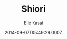 ---
title: Shiori
github: 'https://github.com/ellekasai/shiori/'
demo: 'https://ellekasai.github.io/shiori/'
author: Elle Kasai
ssg:
  - Jekyll
cms:
  - No Cms
date: 2014-09-07T05:49:29.000Z
github_branch: gh-pages
description: '[Unmaintained] A Bootstrap-based Jekyll Theme.'
stale: true
---